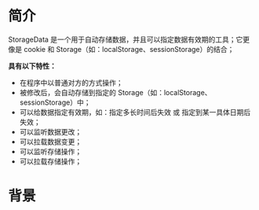 # 简介
StorageData 是一个用于自动存储数据，并且可以指定数据有效期的工具；它更像是 cookie 和 Storage（如：localStorage、sessionStorage）的结合；

**具有以下特性：**  
- 在程序中以普通对方的方式操作；
- 被修改后，会自动存储到指定的 Storage（如：localStorage、sessionStorage）中；
- 可以给数据指定有效期，如：指定多长时间后失效 或 指定到某一具体日期后失效；
- 可以监听数据更改；
- 可以拉载数据变更；
- 可以监听存储操作；
- 可以拉载存储操作；

# 背景
